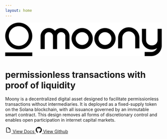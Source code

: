 ```yaml
---
layout: home
---
```


<div class="hero-section">
  <div class="hero-content">
    <div class="hero-logo">
      <img src="/logo-light.svg" alt="Moony Logo" class="hero-image">
    </div>
                            <h1 class="hero-title">permissionless transactions with proof of liquidity</h1>
        <p class="hero-description">
          Moony is a decentralized digital asset designed to facilitate permissionless transactions without intermediaries. It is deployed as a fixed-supply token on the Solana blockchain, with all issuance governed by an immutable smart contract. This design removes all forms of discretionary control and enables open participation in internet capital markets.
        </p>
        <div class="hero-actions">
          <a href="/moony/getting-started" class="hero-button primary">
            <svg class="docs-icon" viewBox="0 0 24 24" fill="currentColor" width="20" height="20">
              <path d="M14,2H6A2,2 0 0,0 4,4V20A2,2 0 0,0 6,22H18A2,2 0 0,0 20,20V8L14,2M18,20H6V4H13V9H18V20Z"/>
            </svg>
            View Docs
          </a>
          <a href="https://github.com/moonycoin" class="hero-button secondary">
            <svg class="github-icon" viewBox="0 0 24 24" fill="currentColor" width="20" height="20">
              <path d="M12 0c-6.626 0-12 5.373-12 12 0 5.302 3.438 9.8 8.207 11.387.599.111.793-.261.793-.577v-2.234c-3.338.726-4.033-1.416-4.033-1.416-.546-1.387-1.333-1.756-1.333-1.756-1.089-.745.083-.729.083-.729 1.205.084 1.839 1.237 1.839 1.237 1.07 1.834 2.807 1.304 3.492.997.107-.775.418-1.305.762-1.604-2.665-.305-5.467-1.334-5.467-5.931 0-1.311.469-2.381 1.236-3.221-.124-.303-.535-1.524.117-3.176 0 0 1.008-.322 3.301 1.23.957-.266 1.983-.399 3.003-.404 1.02.005 2.047.138 3.006.404 2.291-1.552 3.297-1.23 3.297-1.23.653 1.653.242 2.874.118 3.176.77.84 1.235 1.911 1.235 3.221 0 4.609-2.807 5.624-5.479 5.921.43.372.823 1.102.823 2.222v3.293c0 .319.192.694.801.576 4.765-1.589 8.199-6.086 8.199-11.386 0-6.627-5.373-12-12-12z"/>
            </svg>
            View Github
          </a>
        </div>
  </div>
</div>



